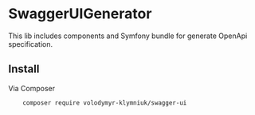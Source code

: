 # SwaggerUIGenerator

This lib includes components and Symfony bundle for generate OpenApi specification.

## Install
Via Composer
```` bash
    composer require volodymyr-klymniuk/swagger-ui